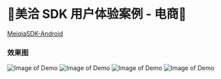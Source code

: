 :running:美洽 SDK 用户体验案例 - 电商:running:
============

[MeiqiaSDK-Android](https://github.com/Meiqia/MeiqiaSDK-Android)

### 效果图
![Image of Demo](http://7xk9dj.com1.z0.glb.clouddn.com/mqueec/1.jpg?imageView2/2/w/320/h/480)
![Image of Demo](http://7xk9dj.com1.z0.glb.clouddn.com/mqueec/2.jpg?imageView2/2/w/320/h/480)
![Image of Demo](http://7xk9dj.com1.z0.glb.clouddn.com/mqueec/3.jpg?imageView2/2/w/320/h/480)
![Image of Demo](http://7xk9dj.com1.z0.glb.clouddn.com/mqueec/4.jpg?imageView2/2/w/320/h/480)
